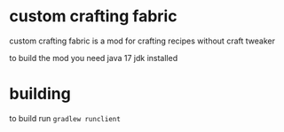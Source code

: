 # custom crafting fabric
custom crafting fabric is a mod for crafting recipes without craft tweaker

to build the mod you need java 17 jdk installed

# building

to build run `gradlew runclient`